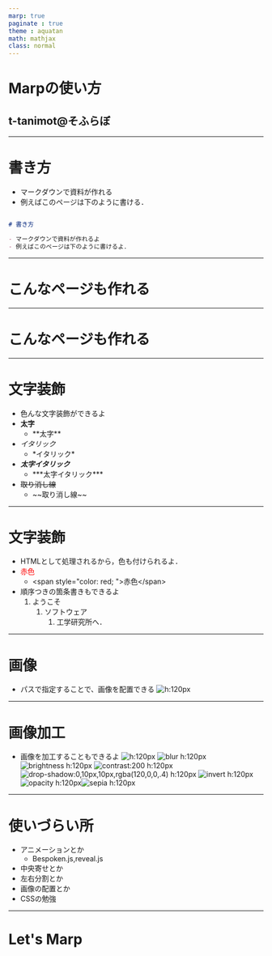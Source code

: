 ```yaml
---
marp: true
paginate : true
theme : aquatan
math: mathjax
class: normal
---
```


<!--
_class: top
-->

# Marpの使い方
## t-tanimot@そふらぼ


---

# 書き方

- マークダウンで資料が作れる
- 例えばこのページは下のように書ける．

```md

# 書き方

- マークダウンで資料が作れるよ
- 例えばこのページは下のように書けるよ．

```

---

<!-- 
_class: title_dark
-->

# こんなページも作れる

---
<!--
_class: title_light
-->

# こんなページも作れる

---

# 文字装飾

- 色んな文字装飾ができるよ
- **太字**
    - \*\*太字\*\*
- *イタリック*
    - \*イタリック\*
- ***太字イタリック***
    - \*\*\*太字イタリック\*\*\*
- ~~取り消し線~~
    - \~\~取り消し線\~\~

---

# 文字装飾

- HTMLとして処理されるから，色も付けられるよ．
- <span style="color:red; ">赤色</span>
    - \<span style="color: red; ">赤色\</span>
- 順序つきの箇条書きもできるよ
    1. ようこそ
        1. ソフトウェア
            1. 工学研究所へ．

---

# 画像
- パスで指定することで、画像を配置できる
![h:120px](./img/aquatan_gray.png)

---
# 画像加工
- 画像を加工することもできるよ
![h:120px](./img/aquatan_gray.png) ![blur h:120px](./img/aquatan_gray.png) ![brightness h:120px](./img/aquatan_gray.png) ![contrast:200 h:120px](./img/aquatan_gray.png)![drop-shadow:0,10px,10px,rgba(120,0,0,.4) h:120px](./img/aquatan_gray.png)
![invert h:120px](./img/aquatan_gray.png)![opacity h:120px](./img/aquatan_gray.png)![sepia h:120px](./img/aquatan_gray.png)

---

# 使いづらい所

- アニメーションとか
  - Bespoken.js,reveal.js
- 中央寄せとか
- 左右分割とか
- 画像の配置とか
- CSSの勉強

---

<!--
_class: title_dark
-->

<style scoped>
section h1{
    position:float;
    text-align:center;
    justify-content: center;
    font-size: 500%
}

</style>

# Let's Marp